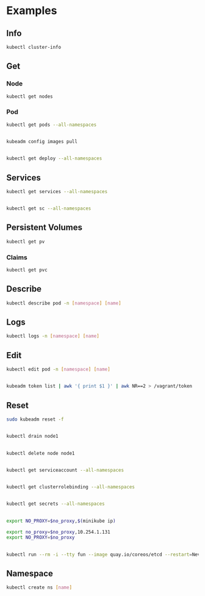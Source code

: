 # Examples

## Info

```sh
kubectl cluster-info
```

## Get

### Node

```sh
kubectl get nodes
```

### Pod

```sh
kubectl get pods --all-namespaces
```

##

```sh
kubeadm config images pull
```

##

```sh
kubectl get deploy --all-namespaces
```

## Services

```sh
kubectl get services --all-namespaces
```

##

```sh
kubectl get sc --all-namespaces
```

## Persistent Volumes

```sh
kubectl get pv
```

### Claims

```sh
kubectl get pvc
```

## Describe

```sh
kubectl describe pod -n [namespace] [name]
```

## Logs

```sh
kubectl logs -n [namespace] [name]
```

## Edit

```sh
kubectl edit pod -n [namespace] [name]
```

##

```sh
kubeadm token list | awk '{ print $1 }' | awk NR==2 > /vagrant/token
```

## Reset

```sh
sudo kubeadm reset -f
```

##

```sh
kubectl drain node1
```

##

```sh
kubectl delete node node1
```

##

```sh
kubectl get serviceaccount --all-namespaces
```

##

```sh
kubectl get clusterrolebinding --all-namespaces
```

##

```sh
kubectl get secrets --all-namespaces
```

##

```sh
export NO_PROXY=$no_proxy,$(minikube ip)

export no_proxy=$no_proxy,10.254.1.131
export NO_PROXY=$no_proxy
```

##

```sh
kubectl run --rm -i --tty fun --image quay.io/coreos/etcd --restart=Never -- /bin/sh
```

## Namespace

```sh
kubectl create ns [name]
```

